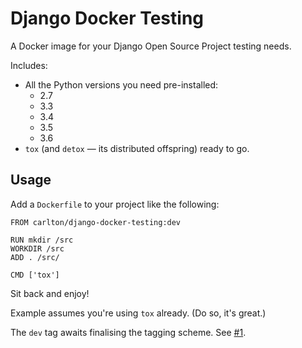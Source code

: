 # Django Docker Testing

A Docker image for your Django Open Source Project testing needs.

Includes:

* All the Python versions you need pre-installed:
    * 2.7
    * 3.3
    * 3.4
    * 3.5
    * 3.6
* `tox` (and `detox` — its distributed offspring) ready to go.

## Usage

Add a `Dockerfile` to your project like the following:

```
FROM carlton/django-docker-testing:dev

RUN mkdir /src
WORKDIR /src
ADD . /src/

CMD ['tox']
```


Sit back and enjoy!

Example assumes you're using `tox` already. (Do so, it's great.)

The `dev` tag awaits finalising the tagging scheme. See [#1](https://github.com/carltongibson/django-docker-testing/issues/1).


